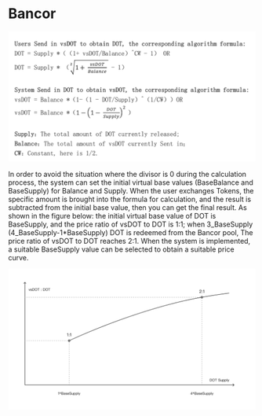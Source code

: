# Bancor



![](../.gitbook/assets/bancor%20%281%29.png)

In order to avoid the situation where the divisor is 0 during the calculation process, the system can set the initial virtual base values \(BaseBalance and BaseSupply\) for Balance and Supply. When the user exchanges Tokens, the specific amount is brought into the formula for calculation, and the result is subtracted from the initial base value, then you can get the final result. As shown in the figure below: the initial virtual base value of DOT is BaseSupply, and the price ratio of vsDOT to DOT is 1:1; when 3_BaseSupply \(4_BaseSupply-1\*BaseSupply\) DOT is redeemed from the Bancor pool, The price ratio of vsDOT to DOT reaches 2:1. When the system is implemented, a suitable BaseSupply value can be selected to obtain a suitable price curve.

![](../.gitbook/assets/bancor-curve.png)



